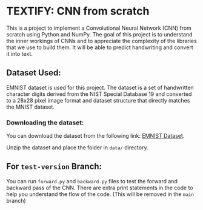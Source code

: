 # TEXTIFY: CNN from scratch
This is a project to implement a Convolutional Neural Network (CNN) from scratch using Python and NumPy. The goal of this project is to understand the inner workings of CNNs and to appreciate the complexity of the libraries that we use to build them. It will be able to predict handwriting and convert it into text.

## Dataset Used:
EMNIST dataset is used for this project. The dataset is a set of handwritten character digits derived from the NIST Special Database 19 and converted to a 28x28 pixel image format and dataset structure that directly matches the MNIST dataset.

### Downloading the dataset:
You can download the dataset from the following link: [EMNIST Dataset](https://www.kaggle.com/datasets/crawford/emnist).

Unzip the dataset and place the folder in `data/` directory.

## For `test-version` Branch:
You can run `forward.py` and `backward.py` files to test the forward and backward pass of the CNN. There are extra print statements in the code to help you understand the flow of the code. (This will be removed in the `main` branch)
